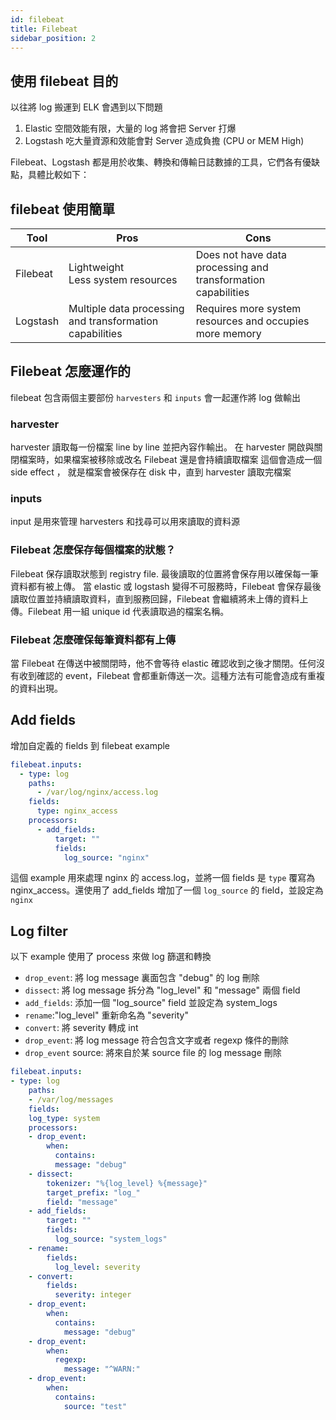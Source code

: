 ```yaml
---
id: filebeat
title: Filebeat
sidebar_position: 2
---
```


## 使用 filebeat 目的

以往將 log 搬運到 ELK 會遇到以下問題

1. Elastic 空間效能有限，大量的 log 將會把 Server 打爆
1. Logstash 吃大量資源和效能會對 Server 造成負擔 (CPU or MEM High)

Filebeat、Logstash 都是用於收集、轉換和傳輸日誌數據的工具，它們各有優缺點，具體比較如下：

## filebeat 使用簡單

| Tool     | Pros                                                     | Cons                                                          |
| -------- | -------------------------------------------------------- | ------------------------------------------------------------- |
| Filebeat | Lightweight<br/>Less system resources                    | Does not have data processing and transformation capabilities |
| Logstash | Multiple data processing and transformation capabilities | Requires more system resources and occupies more memory       |

## Filebeat 怎麼運作的

filebeat 包含兩個主要部份 `harvesters` 和 `inputs` 會一起運作將 log 做輸出

### harvester

harvester 讀取每一份檔案 line by line 並把內容作輸出。
在 harvester 開啟與關閉檔案時，如果檔案被移除或改名 Filebeat 還是會持續讀取檔案
這個會造成一個 side effect ， 就是檔案會被保存在 disk 中，直到 harvester 讀取完檔案

### inputs

input 是用來管理 harvesters 和找尋可以用來讀取的資料源

### Filebeat 怎麼保存每個檔案的狀態？

Filebeat 保存讀取狀態到 registry file. 最後讀取的位置將會保存用以確保每一筆資料都有被上傳。 當 elastic 或 logstash 變得不可服務時，Filebeat 會保存最後讀取位置並持續讀取資料，直到服務回歸，Filebeat 會繼續將未上傳的資料上傳。Filebeat 用一組 unique id 代表讀取過的檔案名稱。

### Filebeat 怎麼確保每筆資料都有上傳

當 Filebeat 在傳送中被關閉時，他不會等待 elastic 確認收到之後才關閉。任何沒有收到確認的 event，Filebeat 會都重新傳送一次。這種方法有可能會造成有重複的資料出現。

## Add fields

增加自定義的 fields 到 filebeat example

```yaml
filebeat.inputs:
  - type: log
    paths:
      - /var/log/nginx/access.log
    fields:
      type: nginx_access
    processors:
      - add_fields:
          target: ""
          fields:
            log_source: "nginx"
```

這個 example 用來處理 nginx 的 access.log，並將一個 fields 是 `type` 覆寫為 nginx_access。還使用了 add_fields 增加了一個 `log_source` 的 field，並設定為 `nginx`

## Log filter

以下 example 使用了 process 來做 log 篩選和轉換

- `drop_event`: 將 log message 裏面包含 "debug" 的 log 刪除
- `dissect`: 將 log message 拆分為 "log_level" 和 "message" 兩個 field
- `add_fields`: 添加一個 "log_source" field 並設定為 system_logs
- `rename`:"log_level" 重新命名為 "severity"
- `convert`: 將 severity 轉成 int
- `drop_event`: 將 log message 符合包含文字或者 regexp 條件的刪除
- `drop_event` source: 將來自於某 source file 的 log message 刪除

```yaml
filebeat.inputs:
- type: log
    paths:
    - /var/log/messages
    fields:
    log_type: system
    processors:
    - drop_event:
        when:
          contains:
          message: "debug"
    - dissect:
        tokenizer: "%{log_level} %{message}"
        target_prefix: "log_"
        field: "message"
    - add_fields:
        target: ""
        fields:
          log_source: "system_logs"
    - rename:
        fields:
          log_level: severity
    - convert:
        fields:
          severity: integer
    - drop_event:
        when:
          contains:
            message: "debug"
    - drop_event:
        when:
          regexp:
            message: "^WARN:"
    - drop_event:
        when:
          contains:
            source: "test"
```
